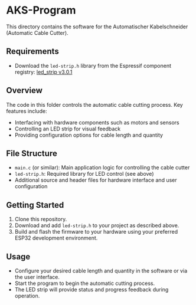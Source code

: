 # AKS-Program

This directory contains the software for the Automatischer Kabelschneider (Automatic Cable Cutter).

## Requirements

- Download the `led-strip.h` library from the Espressif component registry: [led_strip v3.0.1](https://components.espressif.com/components/espressif/led_strip/versions/3.0.1)

## Overview

The code in this folder controls the automatic cable cutting process. Key features include:
- Interfacing with hardware components such as motors and sensors
- Controlling an LED strip for visual feedback
- Providing configuration options for cable length and quantity

## File Structure

- `main.c` (or similar): Main application logic for controlling the cable cutter
- `led-strip.h`: Required library for LED control (see above)
- Additional source and header files for hardware interface and user configuration

## Getting Started

1. Clone this repository.
2. Download and add `led-strip.h` to your project as described above.
3. Build and flash the firmware to your hardware using your preferred ESP32 development environment.

## Usage

- Configure your desired cable length and quantity in the software or via the user interface.
- Start the program to begin the automatic cutting process.
- The LED strip will provide status and progress feedback during operation.
